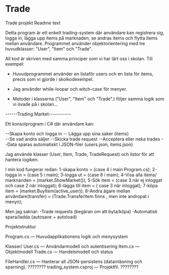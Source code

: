# Trade 
Trade projekt
Readme text


Detta program är ett enkelt trading-system där användare kan registrera sig, logga in, lägga upp items på marknaden, se andras items och flytta items mellan användare. Programmet använder objektorientering med tre huvudklasser: "User", "Item" och "Trade".


All kod är skriven med samma principer som vi har lärt oss i skolan. Till exempel:  
* Huvudprogrammet använder en listaför users och en lista för items, precis som vi gjorde i skolkodexempel. 

* Jag använder while-loopar och witch-case för menyer.  

* Metoder i klasserna ("User", "Item" och "Trade".) följer samma logik som vi övade på i skolan...



------Trading Market-----------

Ett konsolprogram i C# där användare kan:

--Skapa konto och logga in 
-- Lägga upp sina saker (items)  
--Se vad andra säljer
--Skicka trade request
--Acceptera eller neka trades
--Data sparas automatiskt i JSON-filer (users.json, items.json)

Jag använde klasser (User, Item, Trade, TradeRequest) och listor för att hantera logiken.


I min kod fungerar redan:
1-skapa konto = (case 4 i main Program.cs);
2-logga in = (case 5 i main);
3-logga ut = (case 6 i main);
4-Visa alla items/ marknanden = (market.ShowMarket());
5-Sök item = (case 3 när ej inloggat och case 2 när inloggat);
6-lägga till item = ( case 3 när inloggat); 
7-köpa item = (market.BuyItem(active_user));
8-Andra ägare mellan användare(transfer) = (Trade.TransferItem finns ,  men inte andropat i menyn);

Men jag saknar:
-Trade requests (begäran om att byta/köpa)
-Automatisk spara/ladda (autosave + autoload)











Projektstruktur

Program.cs — Huvudapplikationens logik och menysystem

Klasser/
User.cs — Användarmodell och autentisering
Item.cs — Objektmodell
Trade.cs — Handelsmodell och status

FileHandler.cs — Hanterar all JSON-persistens (datainläsning och sparning). ????????
trading_system.csproj — Projektfil. ????????